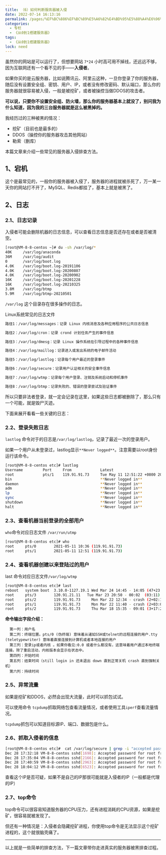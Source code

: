 ```yaml
---
title: （6）如何判断服务器被入侵
date: 2022-07-14 16:13:16
permalink: /pages/%EF%BC%886%EF%BC%89%E5%A6%82%E4%BD%95%E5%88%A4%E6%96%AD%E6%9C%8D%E5%8A%A1%E5%99%A8%E8%A2%AB%E5%85%A5%E4%BE%B5
categories: 
  - 专栏
  - 《从0到1搭建服务器》
tags: 
  - 《从0到1搭建服务器》
lock: need
---
```

虽然你的网站是可以运行了，但想要网站 `7*24` 小时高可用不掉线，还远远不够，因为互联网还有一个看不见的手——**入侵者**。

如果你买的是云服务器，比如说腾讯云、阿里云这种，一旦你登录了你的服务器，随后没有设置安全组、密钥、用户、IP，或者没有修改密码、默认端口，那么你的服务器就很容易被入侵，一般是被挖矿，或者被操控当做DDOS的攻击者。

**可以说，只要你不设置安全组、防火墙，那么你的服务器基本上就没了，别问我为什么知道，因为我的三台服务器就是这么被黑掉的。**

我经历过的三种被黑的情况：

- 挖矿（目前也是最多的）
- DDOS（操控你的服务器攻击其他网站）
- 勒索（删库）

本篇文章来介绍一些常见的服务器入侵排查方法。



## 1、宕机

这个是最常见的，一般你的服务器被入侵了，服务器的进程就被杀死了，万一某一天你的网站打不开了，MySQL、Redis都挂了，基本上就是被黑了。



## 2、日志

### 2.1、日志记录

入侵者可能会删除机器的日志信息，可以查看日志信息是否还存在或者是否被清空。

```bash
[root@VM-8-8-centos ~]# du -sh /var/log/*
40K     /var/log/anaconda
36M     /var/log/audit
0       /var/log/boot.log
4.0K    /var/log/boot.log-20191106
4.0K    /var/log/boot.log-20200807
4.0K    /var/log/boot.log-20200902
16K     /var/log/boot.log-20201228
16K     /var/log/boot.log-20210325
3.8M    /var/log/btmp
5.9M    /var/log/btmp-20210501
```

`/var/log` 这个目录存在很多操作的日志。

 Linux系统常见的日志文件

```bash
路径1：/var/log/messages：记录 Linux 内核消息及各种应用程序的公共日志信息

路径2：/var/log/cron：记录 crond 计划任务产生的事件信息

路径3：/var/log/dmesg：记录 Linux 操作系统在引导过程中的各种事件信息

路径4：/var/log/maillog：记录进入或发出系统的电子邮件活动

路径5：/var/log/lastlog：记录每个用户最近的登录事件

路径6：/var/log/secure：记录用户认证相关的安全事件信息

路径7：/var/log/wtmp：记录每个用户登录、注销及系统启动和停机事件

路径8：/var/log/btmp：记录失败的、错误的登录尝试及验证事件
```

所以只要非法者登录，就一定会记录在这里，如果这些日志都被删除了，那么只有一个可能，就是毁尸灭迹。

下面来展开看看一些关键的日志：

### 2.2、登录失败日志

`lastlog` 命令对于的日志是`/var/log/lastlog`，记录了最近一次的登录用户。

如果一个用户从未登录过，lastlog显示`**Never logged**`。注意需要以root身份运行该命令。

```bash
[root@VM-8-8-centos etc]# lastlog
Username         Port     From             Latest
root             pts/1    119.91.91.73     Tue May 11 12:51:22 +0800 2021
bin                                        **Never logged in**
daemon                                     **Never logged in**
adm                                        **Never logged in**
lp                                         **Never logged in**
sync                                       **Never logged in**
shutdown                                   **Never logged in**
halt                                       **Never logged in**
```

### 2.3、查看机器当前登录的全部用户

`who`命令对应日志文件 `/var/run/utmp`

```bash
[root@VM-8-8-centos etc]# who
root     pts/0        2021-05-11 10:36 (119.91.91.73)
root     pts/1        2021-05-11 12:51 (119.91.91.73)
```

### 2.4、查看机器创建以来登陆过的用户

last 命令对应日志文件`/var/log/wtmp`

```bash
[root@VM-8-8-centos etc]# last
reboot   system boot  3.10.0-1127.19.1 Wed Mar 24 14:45 - 14:05 (47+23:19)
root     pts/3        120.91.21.11   Tue Mar 23 20:50 - 00:02  (03:11)
root     pts/2        119.91.91.73     Mon Mar 22 12:34 - crash (2+02:11)
root     pts/1        119.91.91.73     Mon Mar 22 11:40 - crash (2+03:05)
root     pts/2        119.91.91.73     Thu Mar 18 15:35 - 09:01 (3+17:26)
```

**命令输出字段介绍：**

```
  第一列：用户名
  第二列：终端位置。pts/0 (伪终端) 意味着从诸如SSH或telnet的远程连接的用户.tty (teletypewriter) 意味着直接连接到计算机或者本地连接的用户
  第三列：登录ip或者内核 。如果你看见:0.0 或者什么都没有，这意味着用户通过本地终端连接。除了重启活动，内核版本会显示在状态中。
  第四列：开始时间
  第五列：结束时间（still login in 还未退出 down 直到正常关机 crash 直到强制关机）
  第六列：持续时间
```



### 2.5、异常流量

如果是挖矿和DDOS，必然会出现大流量，此时可以抓包试试。

可以使用命令 `tcpdump`抓取网络包查看流量情况，或者使用工具`iperf`查看流量情况。

`tcpdump`抓包可以知道目标源IP、端口、数据包是什么。

### 2.6、抓取入侵者的信息

```bash
[root@VM-8-8-centos etc]#  cat /var/log/secure | grep -i "accepted password"
Dec 28 17:32:18 VM-8-8-centos sshd[1698]: Accepted password for root from 119.91.91.72 port 38620 ssh2
Dec 28 17:35:04 VM-8-8-centos sshd[2166]: Accepted password for root from 119.91.91.72 port 7571 ssh2
Dec 28 17:40:59 VM-8-8-centos sshd[2963]: Accepted password for root from 119.91.91.72 port 63710 ssh2
Dec 28 18:04:12 VM-8-8-centos sshd[6523]: Accepted password for root from 119.91.91.72 port 32717 ssh2
```

查看这个IP是否可疑，如果不是自己的IP那很可能就是入侵者的IP（一般都是代理的IP）



### 2.7、top命令

top命令可以很容易知道服务器的CPU压力，还有进程消耗的CPU资源，如果是挖矿，很容易就被发现了。

但还有一种情况是：入侵者会隐藏挖矿进程，你使用top命令是无法显示这个挖矿进程的，这个就很脑壳痛了。



---

以上就是一些简单的排查方法，下一篇文章带你走进真实的服务器被黑排查过程。


